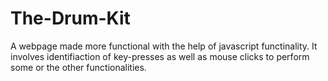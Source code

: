 # The-Drum-Kit
A webpage made more functional with the help of javascript functinality.
It involves identifiaction of key-presses as well as mouse clicks to perform some or the other functionalities.
